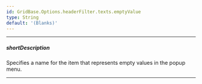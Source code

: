 ```yaml
---
id: GridBase.Options.headerFilter.texts.emptyValue
type: String
default: '(Blanks)'
---
```

---
##### shortDescription
Specifies a name for the item that represents empty values in the popup menu.

---
